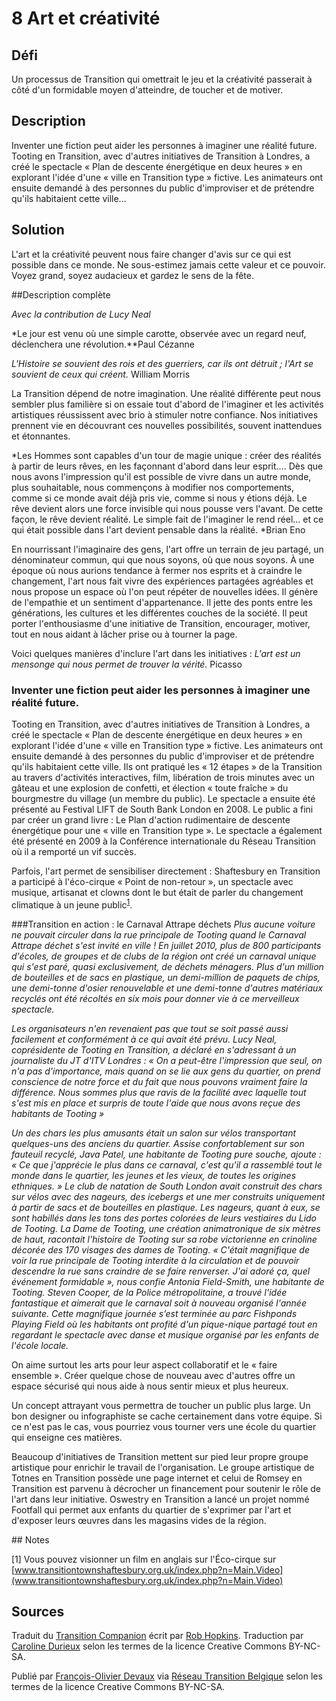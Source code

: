 # 8 Art et créativité

## Défi
Un processus de Transition qui omettrait le jeu et la créativité passerait à côté d'un formidable moyen d'atteindre, de toucher et de motiver. 

## Description
Inventer une fiction peut aider les personnes à imaginer une réalité future. Tooting en Transition, avec d'autres initiatives de Transition à Londres, a créé le spectacle « Plan de descente énergétique en deux heures » en explorant l'idée d'une « ville en Transition type » fictive. Les animateurs ont ensuite demandé à des personnes du public d'improviser et de prétendre qu'ils habitaient cette ville...

## Solution
L'art et la créativité peuvent nous faire changer d'avis sur ce qui est possible dans ce monde.  Ne sous-estimez jamais cette valeur et ce pouvoir. Voyez grand, soyez audacieux et gardez le sens de la fête. 

##Description complète

*Avec la contribution de Lucy Neal*

*Le jour est venu où une simple carotte, observée avec un regard neuf, déclenchera une révolution.**Paul Cézanne

*L'Histoire se souvient des rois et des guerriers, car ils ont détruit ; l'Art se souvient de ceux qui créent.* William Morris

La Transition dépend de notre imagination. Une réalité différente peut nous sembler plus familière si on essaie tout d'abord de l'imaginer et les activités artistiques réussissent avec brio à stimuler notre confiance. Nos initiatives prennent vie en découvrant ces nouvelles possibilités, souvent inattendues et étonnantes.  

*Les Hommes sont capables d'un tour de magie unique : créer des réalités à partir de leurs rêves, en les façonnant d'abord dans leur esprit.... Dès que nous avons l'impression qu'il est possible de vivre dans un autre monde, plus souhaitable, nous commençons à modifier nos comportements, comme si ce monde avait déjà pris vie, comme si nous y étions déjà. Le rêve devient alors une force invisible qui nous pousse vers l'avant. De cette façon, le rêve devient réalité. Le simple fait de l'imaginer le rend réel... et ce qui était possible dans l'art devient pensable dans la réalité. *Brian Eno

En nourrissant l'imaginaire des gens, l'art offre un terrain de jeu partagé, un dénominateur commun, qui que nous soyons, où que nous soyons. À une époque où nous aurions tendance à fermer nos esprits et à craindre le changement, l'art nous fait vivre des expériences partagées agréables et nous propose un espace où l'on peut répéter de nouvelles idées. Il génère de l'empathie et un sentiment d'appartenance. Il jette des ponts entre les générations, les cultures et les différentes couches de la société. Il peut porter l'enthousiasme d'une initiative de Transition, encourager, motiver, tout en nous aidant à lâcher prise ou à tourner la page.

Voici quelques manières d'inclure l'art dans les initiatives :
*L'art est un mensonge qui nous permet de trouver la vérité.* Picasso

### Inventer une fiction peut aider les personnes à imaginer une réalité future.
Tooting en Transition, avec d'autres initiatives de Transition à Londres, a créé le spectacle « Plan de descente énergétique en deux heures » en explorant l'idée d'une « ville en Transition type » fictive. Les animateurs ont ensuite demandé à des personnes du public d'improviser et de prétendre qu'ils habitaient cette ville. Ils ont pratiqué les « 12 étapes » de la Transition au travers d'activités interactives, film, libération de trois minutes avec un gâteau et une explosion de confetti, et élection « toute fraîche » du bourgmestre du village (un membre du public). Le spectacle a ensuite été présenté au Festival LIFT de South Bank London en 2008. Le public a fini par créer un grand livre : Le Plan d'action rudimentaire de descente énergétique pour une « ville en Transition type ». Le spectacle a également été présenté en 2009 à la Conférence internationale du Réseau Transition où il a remporté un vif succès. 

Parfois, l'art permet de sensibiliser directement : Shaftesbury en Transition a participé à l'éco-cirque « Point de non-retour », un spectacle avec musique, artisanat et clowns dont le but était de parler du changement climatique à un jeune public<sup>[1](#note)</sup>.

###Transition en action : le Carnaval Attrape déchets
*Plus aucune voiture ne pouvait circuler dans la rue principale de Tooting quand le Carnaval Attrape déchet s'est invité en ville ! En juillet 2010, plus de 800 participants d'écoles, de groupes et de clubs de la région ont créé un carnaval unique qui s'est paré, quasi exclusivement, de déchets ménagers. Plus d'un million de bouteilles et de sacs en plastique, un demi-million de paquets de chips, une demi-tonne d'osier renouvelable et une demi-tonne d'autres matériaux recyclés ont été récoltés en six mois pour donner vie à ce merveilleux spectacle.*

*Les organisateurs n'en revenaient pas que tout se soit passé aussi facilement et conformément à ce qui avait été prévu. Lucy Neal, coprésidente de Tooting en Transition, a déclaré en s'adressant à un journaliste du JT d'ITV Londres : « On a peut-être l'impression que seul, on n'a pas d'importance, mais quand on se lie aux gens du quartier, on prend conscience de notre force et du fait que nous pouvons vraiment faire la différence. Nous sommes plus que ravis de la facilité avec laquelle tout s'est mis en place et surpris de toute l'aide que nous avons reçue des habitants de Tooting »*

*Un des chars les plus amusants était un salon sur vélos transportant quelques-uns des anciens du quartier. Assise confortablement sur son fauteuil recyclé, Java Patel, une habitante de Tooting pure souche, ajoute : « Ce que j'apprécie le plus dans ce carnaval, c'est qu'il a rassemblé tout le monde dans le quartier, les jeunes et les vieux, de toutes les origines ethniques. » Le club de natation de South London avait construit des chars sur vélos avec des nageurs, des icebergs et une mer construits uniquement à partir de sacs et de bouteilles en plastique. Les nageurs, quant à eux, se sont habillés dans les tons des portes colorées de leurs vestiaires du Lido de Tooting. 
La Dame de Tooting, une création animatronique de six mètres de haut, racontait l'histoire de Tooting sur sa robe victorienne en crinoline décorée des 170 visages des dames de Tooting. « C'était magnifique de voir la rue principale de Tooting interdite à la circulation et de pouvoir descendre la rue sans craindre de se faire renverser. J'ai adoré ça, quel événement formidable », nous confie Antonia Field-Smith, une habitante de Tooting. Steven Cooper, de la Police métropolitaine, a trouvé l'idée fantastique et aimerait que le carnaval soit à nouveau organisé l'année suivante. Cette magnifique journée s’est terminée au parc Fishponds Playing Field où les habitants ont profité d'un pique-nique partagé tout en regardant le spectacle avec danse et musique organisé par les enfants de l'école locale.*

On aime surtout les arts pour leur aspect collaboratif et le « faire ensemble ». Créer quelque chose de nouveau avec d'autres offre un espace sécurisé qui nous aide à nous sentir mieux et plus heureux. 

Un concept attrayant vous permettra de toucher un public plus large. Un bon designer ou infographiste se cache certainement dans votre équipe. Si ce n'est pas le cas, vous pourriez vous tourner vers une école du quartier qui enseigne ces matières.

Beaucoup d'initiatives de Transition mettent sur pied leur propre groupe artistique pour enrichir le travail de l'organisation. Le groupe artistique de Totnes en Transition possède une page internet et celui de Romsey en Transition est parvenu à décrocher un financement pour soutenir le rôle de l'art dans leur initiative. Oswestry en Transition a lancé un projet nommé Footfall qui permet aux enfants du quartier de s'exprimer par l'art et d'exposer leurs œuvres dans les magasins vides de la région.

<a id="note">
## Notes

[1] Vous pouvez visionner un film en anglais sur l'Éco-cirque sur [www.transitiontownshaftesbury.org.uk/index.php?n=Main.Video](www.transitiontownshaftesbury.org.uk/index.php?n=Main.Video)

## Sources
Traduit du [Transition Companion](https://www.transitionnetwork.org/transition-companion) écrit par [Rob Hopkins](https://www.transitionnetwork.org/about/people/staff-and-key-contributors). Traduction par [Caroline Durieux](http://www.reseautransition.be/articles/author/caroline-durieux/) selon les termes de la licence Creative Commons BY-NC-SA.

Publié par [François-Olivier Devaux](mailto:francois@reseautransition.be) via [Réseau Transition Belgique](http://www.reseautransition.be/) selon les termes de la licence Creative Commons BY-NC-SA.
